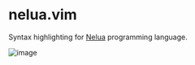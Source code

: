 # nelua.vim

Syntax highlighting for [Nelua](https://nelua.io/) programming language.

![image](https://user-images.githubusercontent.com/1777466/121806430-85dd6700-cc58-11eb-8149-d6a0c03faa61.png)

